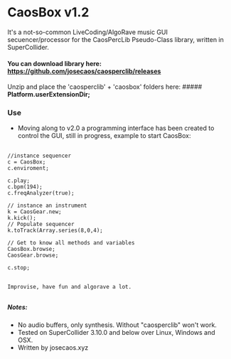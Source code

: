 CaosBox v1.2
=======
It's a not-so-common LiveCoding/AlgoRave music GUI secuencer/processor for the CaosPercLib Pseudo-Class library, written in SuperCollider.

#### You can download library here: https://github.com/josecaos/caosperclib/releases
Unzip and place the  'caosperclib' + 'caosbox' folders here:  ##### **Platform.userExtensionDir;**

### Use
- Moving along to v2.0 a programming interface has been created to control the GUI, still in progress, example to start CaosBox:
##
    //instance sequencer
    c = CaosBox;
    c.enviroment;

    c.play;
    c.bpm(194);
    c.freqAnalyzer(true);

    // instance an instrument
    k = CaosGear.new;
    k.kick();
    // Populate sequencer
    k.toTrack(Array.series(8,0,4);

    // Get to know all methods and variables
    CaosBox.browse;
    CaosGear.browse;

    c.stop;
##
    Improvise, have fun and algorave a lot.
##


##### Notes:
- No audio buffers, only synthesis. Without "caosperclib" won't work.
- Tested on SuperCollider 3.10.0 and below over Linux, Windows and OSX.
- Written by josecaos.xyz
